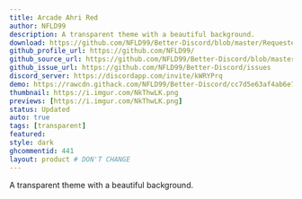 ```yaml
---
title: Arcade Ahri Red
author: NFLD99
description: A transparent theme with a beautiful background.
download: https://github.com/NFLD99/Better-Discord/blob/master/Requested/Updated/arcade_ahri_red.theme.css
github_profile_url: https://github.com/NFLD99/
github_source_url: https://github.com/NFLD99/Better-Discord/blob/master/Requested/Updated/arcade_ahri_red.theme.css
github_issue_url: https://github.com/NFLD99/Better-Discord/issues
discord_server: https://discordapp.com/invite/kWRYPrq
demo: https://rawcdn.githack.com/NFLD99/Better-Discord/cc7d5e63af4ab6e7f4781c460920ec9472662090/Requested/Updated/arcade_ahri_red.theme.css
thumbnail: https://i.imgur.com/NkThwLK.png
previews: [https://i.imgur.com/NkThwLK.png]
status: Updated
auto: true
tags: [transparent]
featured: 
style: dark
ghcommentid: 441
layout: product # DON'T CHANGE
---
```

A transparent theme with a beautiful background.